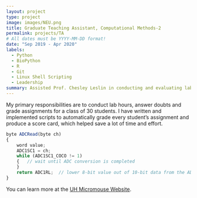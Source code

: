 ```yaml
---
layout: project
type: project
image: images/NEU.png
title: Graduate Teaching Assistant, Computational Methods-2
permalink: projects/TA
# All dates must be YYYY-MM-DD format!
date: "Sep 2019 - Apr 2020"
labels:
  - Python
  - BioPython
  - R
  - Git
  - Linux Shell Scripting
  - Leadership
summary: Assisted Prof. Chesley Leslin in conducting and evaluating lab hours, assignments and quizzes for a class of 30 students.
---
```



My primary responsibilities are to conduct lab hours, answer doubts and grade assignments for a class of 30 students. I have written and implemented scripts to automatically grade every student’s assignment and produce a score card, which helped save a lot of time and effort.



```js
byte ADCRead(byte ch)
{
    word value;
    ADC1SC1 = ch;
    while (ADC1SC1_COCO != 1)
    {   // wait until ADC conversion is completed   
    }
    return ADC1RL;  // lower 8-bit value out of 10-bit data from the ADC
}
```

You can learn more at the [UH Micromouse Website](http://www-ee.eng.hawaii.edu/~mmouse/about.html).



